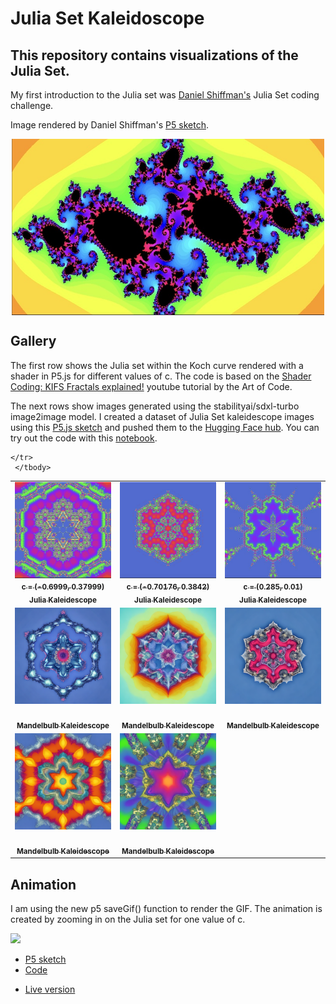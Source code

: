 # Julia Set Kaleidoscope

## This repository contains visualizations of the Julia Set.

My first introduction to the Julia set was <a href="https://thecodingtrain.com/challenges/22-julia-set">Daniel Shiffman's</a> Julia Set coding challenge.

Image rendered by Daniel Shiffman's [P5 sketch](https://editor.p5js.org/codingtrain/sketches/G6qbMmaI).

<img class="img" src="assets/ct_julia_set.jpg" alt="Julia set kaleidescope" style=" display: block;
    margin-left: auto;
    margin-right: auto;" width="500" height="">

## Gallery

The first row shows the Julia set within the Koch curve rendered with a shader in P5.js for different values of c. The code is based on the [Shader Coding: KIFS Fractals explained!](https://www.youtube.com/watch?v=il_Qg9AqQkE) youtube tutorial by the Art of Code.

The next rows show images generated using the stabilityai/sdxl-turbo image2image model. I created a dataset of Julia Set kaleidescope images using this [P5.js sketch](https://editor.p5js.org/kfahn/sketches/vugGJY9Gm) and pushed them to the [Hugging Face hub](https://huggingface.co/datasets/kfahn/kaleidescope). You can try out the code with this [notebook](mandelbulb_kaleidescope.ipynb).

<!-- IMAGE-LIST:START - Do not remove or modify this section -->
<!-- prettier-ignore-start -->
<!-- markdownlint-disable -->
<table>
  <tbody>
    <tr>
      <td align="center"><a href="jhttps://editor.p5js.org/kfahn/sketches/ujLsCeNRb"> <img class="img" src="assets/julia1.jpg" alt="Julia Kaleidescope" style="vertical-align:top;" width="500" /><br /><sub><b>c = (-0.6999, 0.37999)<br/>Julia Kaleidescope</b></sub></a></td>
      <td align="center"><a href="https://editor.p5js.org/kfahn/sketches/ujLsCeNRb"> <img class="img" src="assets/julia2.jpg" alt="Julia Kaleidescope" style="vertical-align:top;" width="500" /><br /><sub><b>c = (-0.70176, 0.3842)<br/>Julia Kaleidescope</b></sub></a></td>
      <td align="center"><a href="https://editor.p5js.org/kfahn/sketches/ujLsCeNRb"> <img class="img" src="assets/julia3.jpg" alt="Julia Kaleidescope" style="vertical-align:top;" width="500" /><br /><sub><b>c = (0.285, 0.01)<br/>Julia Kaleidescope</b></sub></a></td>
    </tr>
     <tr>
      <td align="center"><a href=""> <img class="img" src="assets/mandelbulb_kaleidescope1.png" alt="Mandelbulb Kaleidescope" style="vertical-align:top;" width="500" /><br /><sub><b><br/>Mandelbulb Kaleidescope</b></sub></a></td>
      <td align="center"><a href=""> <img class="img" src="assets/mandelbulb_kaleidescope2.png" alt="JMandelbulbKaleidescope" style="vertical-align:top;" width="500" /><br /><sub><b><br/>Mandelbulb Kaleidescope</b></sub></a></td>
      <td align="center"><a href=""> <img class="img" src="assets/mandelbulb_kaleidescope3.png" alt="Mandelbulb Kaleidescope" style="vertical-align:top;" width="500" /><br /><sub><b><br/>Mandelbulb Kaleidescope</b></sub></a></td>
    </tr>
     <tr>
      <td align="center"><a href=""> <img class="img" src="assets/mandelbulb_kaleidescope4.png" alt="Mandelbulb Kaleidescope" style="vertical-align:top;" width="500" /><br /><sub><b><br/>Mandelbulb Kaleidescope</b></sub></a></td>
      <td align="center"><a href=""> <img class="img" src="assets/mandelbulb_kaleidescope5.png" alt="JMandelbulbKaleidescope" style="vertical-align:top;" width="500" /><br /><sub><b><br/>Mandelbulb Kaleidescope</b></sub></a></td>
      
    </tr>
     </tbody>
</table>

<!-- markdownlint-restore -->
<!-- prettier-ignore-end -->

<!-- IMAGE-LIST:END -->

## Animation

I am using the new p5 saveGif() function to render the GIF. The animation is created by zooming in on the Julia set for one value of c.

![](juliagif.gif)

- [P5 sketch](https://editor.p5js.org/kfahn/sketches/Zlzw2yIOL)
- [Code](https://github.com/kfahn22/julia_kaleidescope/tree/main/animation)

* [Live version](https://kfahn22.github.io/julia_kaleidescope/)
